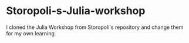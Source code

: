 # Storopoli-s-Julia-workshop
I cloned the Julia Workshop from Storopoli's repository and change them for my own learning.

